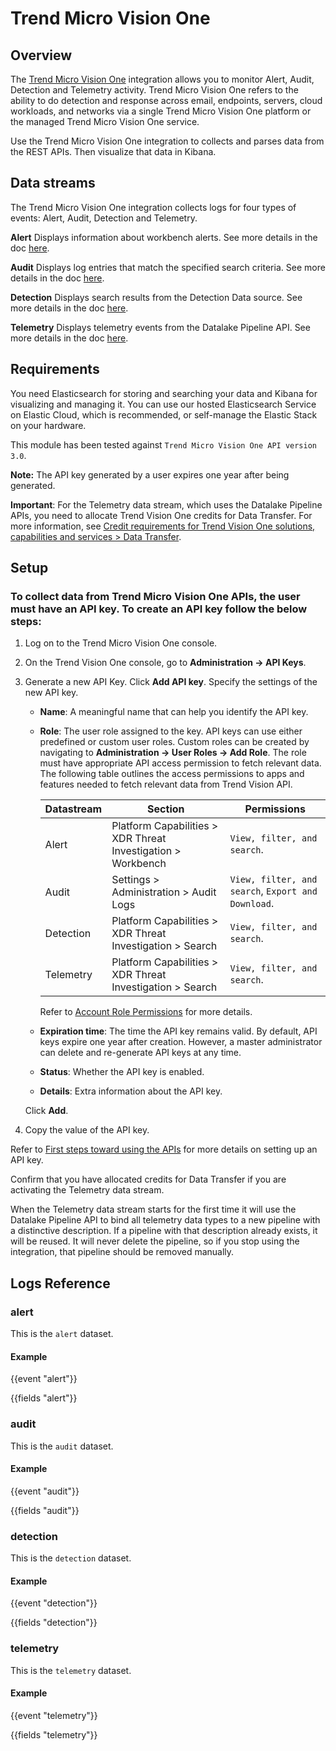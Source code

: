 # Trend Micro Vision One

## Overview

The [Trend Micro Vision One](https://www.trendmicro.com/en_in/business/products/detection-response.html) integration allows you to monitor Alert, Audit, Detection and Telemetry activity. Trend Micro Vision One refers to the ability to do detection and response across email, endpoints, servers, cloud workloads, and networks via a single Trend Micro Vision One platform or the managed Trend Micro Vision One service.

Use the Trend Micro Vision One integration to collects and parses data from the REST APIs. Then visualize that data in Kibana.

## Data streams

The Trend Micro Vision One integration collects logs for four types of events: Alert, Audit, Detection and Telemetry.

**Alert** Displays information about workbench alerts. See more details in the doc [here](https://automation.trendmicro.com/xdr/api-v3#tag/Workbench/paths/~1v3.0~1workbench~1alerts/get).

**Audit** Displays log entries that match the specified search criteria. See more details in the doc [here](https://automation.trendmicro.com/xdr/api-v3#tag/Audit-Logs).

**Detection** Displays search results from the Detection Data source. See more details in the doc [here](https://automation.trendmicro.com/xdr/api-v3#tag/Search/paths/~1v3.0~1search~1detections/get).

**Telemetry** Displays telemetry events from the Datalake Pipeline API. See more details in the doc [here](https://automation.trendmicro.com/xdr/api-v3/#tag/Datalake-Pipeline).


## Requirements

You need Elasticsearch for storing and searching your data and Kibana for visualizing and managing it. You can use our hosted Elasticsearch Service on Elastic Cloud, which is recommended, or self-manage the Elastic Stack on your hardware.

This module has been tested against `Trend Micro Vision One API version 3.0`.

**Note:** The API key generated by a user expires one year after being generated.

**Important**: For the Telemetry data stream, which uses the Datalake Pipeline APIs, you need to allocate Trend Vision One credits for Data Transfer. For more information, see [Credit requirements for Trend Vision One solutions, capabilities and services > Data Transfer](https://docs.trendmicro.com/en-us/documentation/article/trend-vision-one-credit-req-for-apps-services#GUID-001E41E3-6F8A-499E-85E5-14A3DBD67C6C__section_zxw_5k2_qbc).

## Setup

### To collect data from Trend Micro Vision One APIs, the user must have an API key. To create an API key follow the below steps:

1. Log on to the Trend Micro Vision One console.
2. On the Trend Vision One console, go to **Administration -> API Keys**.
3. Generate a new API Key. Click **Add API key**. Specify the settings of the new API key.
    - **Name**: A meaningful name that can help you identify the API key.
    - **Role**: The user role assigned to the key. API keys can use either predefined or custom user roles. Custom roles can be created by navigating to **Administration -> User Roles -> Add Role**. The role must have appropriate API access permission to fetch relevant data. The following table outlines the access permissions to apps and features needed to fetch relevant data from Trend Vision API.

        | Datastream   | Section                                                      | Permissions                                        |
        |--------------|--------------------------------------------------------------|----------------------------------------------------|
        | Alert        | Platform Capabilities > XDR Threat Investigation > Workbench | `View, filter, and search`.                        |
        | Audit        | Settings > Administration > Audit Logs                       | `View, filter, and search`, `Export and Download`. |
        | Detection    | Platform Capabilities > XDR Threat Investigation > Search    | `View, filter, and search`.                        |
        | Telemetry    | Platform Capabilities > XDR Threat Investigation > Search    | `View, filter, and search`.                        |

        Refer to [Account Role Permissions](https://automation.trendmicro.com/xdr/Guides/Authentication) for more details.

    - **Expiration time**: The time the API key remains valid. By default, API keys expire one year after creation. However, a master administrator can delete and re-generate API keys at any time.
    - **Status**: Whether the API key is enabled.
    - **Details**: Extra information about the API key.

    Click **Add**.
4. Copy the value of the API key.

Refer to [First steps toward using the APIs](https://automation.trendmicro.com/xdr/Guides/First-steps-toward-using-the-APIs) for more details on setting up an API key.

Confirm that you have allocated credits for Data Transfer if you are activating the Telemetry data stream.

When the Telemetry data stream starts for the first time it will use the Datalake Pipeline API to bind all telemetry data types to a new pipeline with a distinctive description. If a pipeline with that description already exists, it will be reused. It will never delete the pipeline, so if you stop using the integration, that pipeline should be removed manually.

## Logs Reference

### alert

This is the `alert` dataset.

#### Example

{{event "alert"}}

{{fields "alert"}}

### audit

This is the `audit` dataset.

#### Example

{{event "audit"}}

{{fields "audit"}}

### detection

This is the `detection` dataset.

#### Example

{{event "detection"}}

{{fields "detection"}}

### telemetry

This is the `telemetry` dataset.

#### Example

{{event "telemetry"}}

{{fields "telemetry"}}
